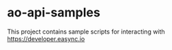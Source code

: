 # ao-api-samples
This project contains sample scripts for interacting with https://developer.easync.io
